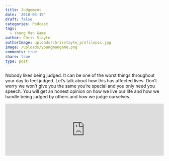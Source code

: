 ```yaml
---
title: Judgement
date: '2018-04-19'
draft: false
categories: Podcast
tags:
  - Young Man Game
author: Chris Stayte
authorImage: uploads/chrisstayte_profilepic.jpg
image: /uploads/youngmangame.png
comments: true
share: true
type: post
---
```

Nobody likes being judged. It can be one of the worst things throughout your day to feel judged. Let’s talk about how this has affected lives. Don’t worry we won’t give you the same you’re special and you only need you speech. You will get an honest opinion on how we live our life and how we handle being judged by others and how we judge ourselves.







<iframe width="100%" height="166" scrolling="no" frameborder="no" src="https://w.soundcloud.com/player/?url=https%3A//api.soundcloud.com/tracks/430017618&amp;color=ff5500"></iframe>
